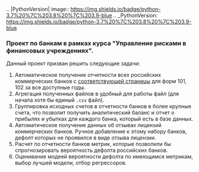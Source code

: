 .. |PythonVersion| image:: https://img.shields.io/badge/python-3.7%20%7C%203.8%20%7C%203.9-blue
.. _PythonVersion: https://img.shields.io/badge/python-3.7%20%7C%203.8%20%7C%203.9-blue

### Проект по банкам в рамках курса "Управление рисками в финансовых учреждениях".

Данный проект призван решить следующие задачи:
1. Автоматическое получение отчетности всех российских коммерческих банков с [соответствующей страницы](https://cbr.ru/banking_sector/otchetnost-kreditnykh-organizaciy/) для форм 101, 102 за все доступные годы.
2. Агрегация полученных файлов в удобный для работы файл (для начала хотя бы единый `.csv` файл).
3. Группировка исходных счетов в отчетности банков в более крупные счета, что позволит получить аналитический баланс и отчет о прибылях и убытках для каждого банка, который есть в базе данных.
4. Автоматическое получение данных об отзывах лицензий коммерческих банков. Ручное добавление к этому набору банков, дефолт которых не проявился в виде отзыва лицензии.
5. Расчет по отчетности банков метрик, которые позволили бы спрогнозировать вероятность дефолта российских банков.
6. Оценивание модеей вероятности дефолта по имеющимся метрикам, выбор лучшей модели, отбор регрессоров.

